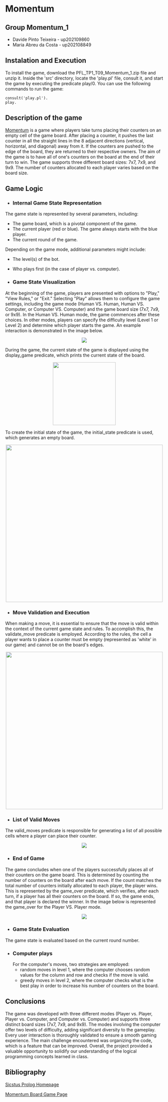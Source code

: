 # Momentum

## Group Momentum_1
- Davide Pinto Teixeira - up202109860
- Maria Abreu da Costa - up202108849


## Instalation and Execution
To install the game, download the PFL_TP1_T09_Momentum_1.zip file and unzip it. Inside the 'src' directory, locate the 'play.pl' file, consult it, and start the game by executing the predicate play/0. You can use the following commands to run the game:

```
consult('play.pl').
play.
```

## Description of the game
[Momentum](https://boardgamegeek.com/boardgame/73091/momentum/files) is a game where players take turns placing their counters on an empty cell of the game board. After placing a counter, it pushes the last counter in all the straight lines in the 8 adjacent directions (vertical, horizontal, and diagonal) away from it. If the counters are pushed to the edge of the board, they are returned to their respective owners. The aim of the game is to have all of one's counters on the board at the end of their turn to win. The game supports three different board sizes: 7x7, 7x9, and 9x9. The number of counters allocated to each player varies based on the board size.

## Game Logic


- ### Internal Game State Representation

The game state is represented by several parameters, including:

- The game board, which is a pivotal component of the game.
- The current player (red or blue). The game always starts with the blue player.
- The current round of the game.

Depending on the game mode, additional parameters might include:

- The level(s) of the bot.
- Who plays first (in the case of player vs. computer).


- ### Game State Visualization

At the beginning of the game, players are presented with options to "Play," "View Rules," or "Exit." Selecting "Play" allows them to configure the game settings, including the game mode (Human VS. Human, Human VS. Computer, or Computer VS. Computer) and the game board size (7x7, 7x9, or 9x9). In the Human VS. Human mode, the game commences after these choices. In other modes, players can specify the difficulty level (Level 1 or Level 2) and determine which player starts the game. An example interaction is demonstrated in the image below.

<p align="center">
  <img src="img/menu_interaction.png" />
</p>
During the game, the current state of the game is displayed using the display_game predicate, which prints the current state of the board.

<p align="center">
  <img src="img/board.png" width = 200 />
</p>
To create the initial state of the game, the initial_state predicate is used, which generates an empty board.

<p align="center">
  <img src="img/initial_state.png" width = 500 />
</p>


- ### Move Validation and Execution

When making a move, it is essential to ensure that the move is valid within the context of the current game state and rules. To accomplish this, the validate_move predicate is employed. According to the rules, the cell a player wants to place a counter must be empty (represented as 'white' in our game) and cannot be on the board's edges.

<p align="center">
  <img src="img/validate_move.png" width = 500/>
</p>

- ### List of Valid Moves

The valid_moves predicate is responsible for generating a list of all possible cells where a player can place their counter.

<p align="center">
  <img src="img/valid_moves.png" />
</p>

- ### End of Game

The game concludes when one of the players successfully places all of their counters on the game board. This is determined by counting the number of counters on the board after each move. If the count matches the total number of counters initially allocated to each player, the player wins. This is represented by the game_over predicate, which verifies, after each turn, if a player has all their counters on the board. If so, the game ends, and that player is declared the winner. In the image below is represented the game_over for the Player VS. Player mode.

<p align="center">
  <img src="img/game_over.png" />
</p>


- ### Game State Evaluation

The game state is evaluated based on the current round number.

- ### Computer plays
  For the computer's moves, two strategies are employed:
    - random moves in level 1, where the computer chooses random values for the column and row and checks if the move is valid.
    - greedy moves in level 2, where the computer checks what is the best play in order to increase his number of counters on the board.

## Conclusions
The game was developed with three different modes (Player vs. Player, Player vs. Computer, and Computer vs. Computer) and supports three distinct board sizes (7x7, 7x9, and 9x9). The modes involving the computer offer two levels of difficulty, adding significant diversity to the gameplay. Every user interaction is thoroughly validated to ensure a smooth gaming experience. The main challenge encountered was organizing the code, which is a feature that can be improved. Overall, the project provided a valuable opportunity to solidify our understanding of the logical programming concepts learned in class.

## Bibliography

[Sicstus Prolog Homepage](https://sicstus.sics.se/documentation.html)

[Momentum Board Game Page](https://boardgamegeek.com/boardgame/73091/momentum)

